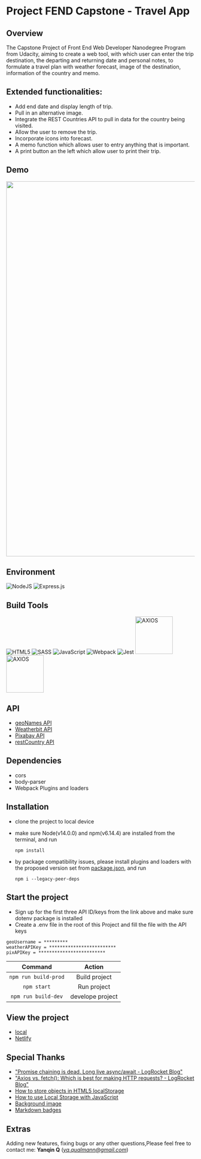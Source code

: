 # Project FEND Capstone - Travel App


## Overview

The Capstone Project of Front End Web Developer Nanodegree Program from Udacity, aiming to create a web tool, with which user can enter the trip destination, the departing and returning date and personal notes, to formulate a travel plan with weather forecast, image of the destination, information of the country and memo.

## Extended functionalities:

- Add end date and display length of trip.
- Pull in an alternative image.  
- Integrate the REST Countries API to pull in data for the country being visited.
- Allow the user to remove the trip.
- Incorporate icons into forecast.
- A memo function which allows user to entry anything that is important.
- A print button an the left which allow user to print their trip.

## Demo

<img src="" width="1000"> 


## Environment
![NodeJS](https://img.shields.io/badge/node.js-6DA55F?style=for-the-badge&logo=node.js&logoColor=white)
![Express.js](https://img.shields.io/badge/express.js-%23404d59.svg?style=for-the-badge&logo=express&logoColor=%2361DAFB)

## Build Tools


![HTML5](https://img.shields.io/badge/html5-%23E34F26.svg?style=for-the-badge&logo=html5&logoColor=white)
![SASS](https://img.shields.io/badge/SASS-hotpink.svg?style=for-the-badge&logo=SASS&logoColor=white)
![JavaScript](https://img.shields.io/badge/javascript-%23323330.svg?style=for-the-badge&logo=javascript&logoColor=%23F7DF1E)
![Webpack](https://img.shields.io/badge/webpack-%238DD6F9.svg?style=for-the-badge&logo=webpack&logoColor=black)
![Jest](https://img.shields.io/badge/-jest-%23C21325?style=for-the-badge&logo=jest&logoColor=white)
<img width="100px" alt="AXIOS" src="https://user-images.githubusercontent.com/8939680/57233884-20344080-6fe5-11e9-8df3-0df1282e1574.png">
<img width="100px" alt="AXIOS" src="https://user-images.githubusercontent.com/110953/28352645-7a8a66d8-6c0c-11e7-83af-752609e7e072.png">

## API

- [geoNames API](http://www.geonames.org/export/web-services.html)
- [Weatherbit API](https://www.weatherbit.io/api)
- [Pixabay API](https://pixabay.com/api/docs/)
- [restCountry API](https://restcountries.com/)


## Dependencies

- cors
- body-parser
- Webpack Plugins and loaders 

## Installation 

- clone the project to local device

- make sure Node(v14.0.0) and npm(v6.14.4) are installed from the terminal, and run

   ```
   npm install
   ```

- by package compatibility issues, please install plugins and loaders with the proposed version set from [package.json](https://github.com/Qinisfighting/Project-FEND-Capstone---Travel-App/blob/main/package.json), and run

   ```
   npm i --legacy-peer-deps
   ```
    
## Start the project

- Sign up for the first three API ID/keys from the link above and make sure dotenv package is installed
- Create a .env file in the root of this Project and fill the file with the API keys 
```
geoUsername = *********
weatherAPIKey = *************************
pixAPIKey = *************************
```

Command | Action
:------------: | :-------------:
`npm run build-prod` | Build project
`npm start` | Run project
`npm run build-dev` | develope project



## View the project

- [local](http://localhost:7777/)
- [Netlify](https://travel-app-Qin.netlify.app)

## Special Thanks

- ["Promise chaining is dead. Long live async/await - LogRocket Blog" ]( https://blog.logrocket.com/promise-chaining-is-dead-long-live-async-await-445897870abc/)
- ["Axios vs. fetch(): Which is best for making HTTP requests? - LogRocket Blog" ](https://blog.logrocket.com/axios-vs-fetch-best-http-requests/)
- [How to store objects in HTML5 localStorage](https://stackoverflow.com/questions/2010892/how-to-store-objects-in-html5-localstorage)
- [How to use Local Storage with JavaScript](https://www.youtube.com/watch?v=AfVUiQ-my4Q&t=1462s)
- [Background image]( https://www.dreamstime.com/travel-accessories-light-blue-background-getting-ready-summer-vacation-d-rendering-image150871769)
- [Markdown badges](https://ileriayo.github.io/markdown-badges/)


## Extras
Adding new features, fixing bugs or any other questions,Please feel free to contact me: **Yanqin Q** (*yq.qualmann@gmail.com*)

